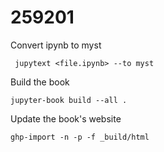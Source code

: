 # 259201

Convert ipynb to myst 
```console
 jupytext <file.ipynb> --to myst
```

Build the book
```
jupyter-book build --all .
```

Update the book's website
```
ghp-import -n -p -f _build/html
```